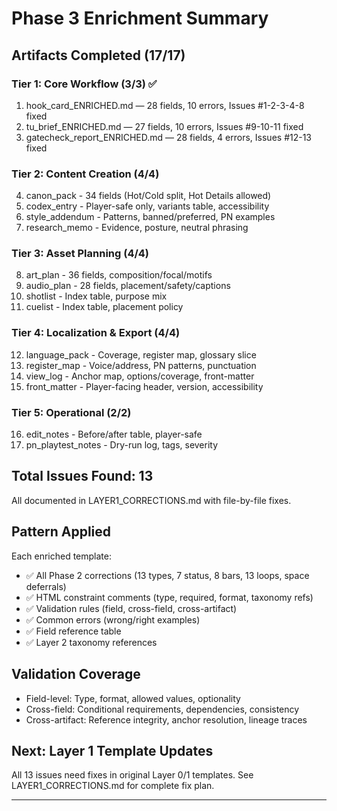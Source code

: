# Phase 3 Enrichment Summary

## Artifacts Completed (17/17)

### Tier 1: Core Workflow (3/3) ✅

1. hook_card_ENRICHED.md — 28 fields, 10 errors, Issues #1-2-3-4-8 fixed
2. tu_brief_ENRICHED.md — 27 fields, 10 errors, Issues #9-10-11 fixed
3. gatecheck_report_ENRICHED.md — 28 fields, 4 errors, Issues #12-13 fixed

### Tier 2: Content Creation (4/4)

4. canon_pack - 34 fields (Hot/Cold split, Hot Details allowed)
5. codex_entry - Player-safe only, variants table, accessibility
6. style_addendum - Patterns, banned/preferred, PN examples
7. research_memo - Evidence, posture, neutral phrasing

### Tier 3: Asset Planning (4/4)

8. art_plan - 36 fields, composition/focal/motifs
9. audio_plan - 28 fields, placement/safety/captions
10. shotlist - Index table, purpose mix
11. cuelist - Index table, placement policy

### Tier 4: Localization & Export (4/4)

12. language_pack - Coverage, register map, glossary slice
13. register_map - Voice/address, PN patterns, punctuation
14. view_log - Anchor map, options/coverage, front-matter
15. front_matter - Player-facing header, version, accessibility

### Tier 5: Operational (2/2)

16. edit_notes - Before/after table, player-safe
17. pn_playtest_notes - Dry-run log, tags, severity

## Total Issues Found: 13

All documented in LAYER1_CORRECTIONS.md with file-by-file fixes.

## Pattern Applied

Each enriched template:

- ✅ All Phase 2 corrections (13 types, 7 status, 8 bars, 13 loops, space deferrals)
- ✅ HTML constraint comments (type, required, format, taxonomy refs)
- ✅ Validation rules (field, cross-field, cross-artifact)
- ✅ Common errors (wrong/right examples)
- ✅ Field reference table
- ✅ Layer 2 taxonomy references

## Validation Coverage

- Field-level: Type, format, allowed values, optionality
- Cross-field: Conditional requirements, dependencies, consistency
- Cross-artifact: Reference integrity, anchor resolution, lineage traces

## Next: Layer 1 Template Updates

All 13 issues need fixes in original Layer 0/1 templates. See LAYER1_CORRECTIONS.md for complete fix plan.

---
